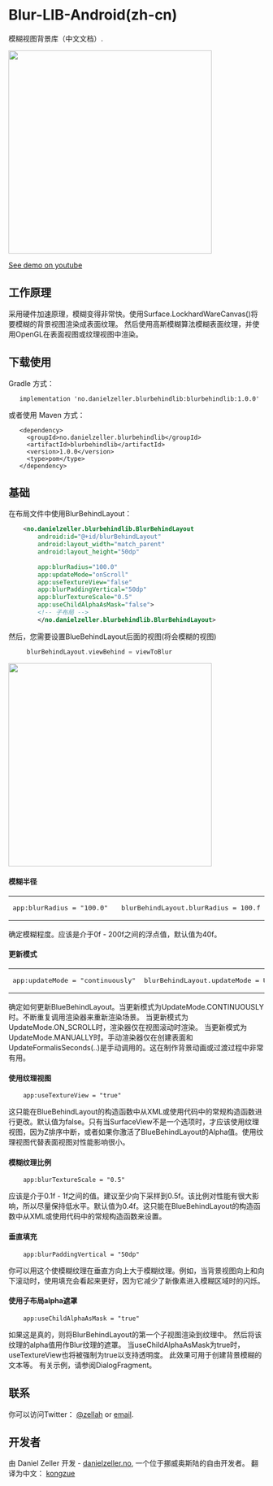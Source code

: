 # Blur-LIB-Android(zh-cn)

模糊视图背景库（中文文档）.

[<img src="/Artwork/PhoneAndScreen.gif" width="400"/>](https://youtu.be/sYPqS0px61Q)

[See demo on youtube](https://youtu.be/sYPqS0px61Q)

## 工作原理
采用硬件加速原理，模糊变得非常快。使用Surface.LockhardWareCanvas()将要模糊的背景视图渲染成表面纹理。
然后使用高斯模糊算法模糊表面纹理，并使用OpenGL在表面视图或纹理视图中渲染。

## 下载使用
Gradle 方式：
```
   implementation 'no.danielzeller.blurbehindlib:blurbehindlib:1.0.0'
```
或者使用 Maven 方式：
```
   <dependency>
     <groupId>no.danielzeller.blurbehindlib</groupId>
     <artifactId>blurbehindlib</artifactId>
     <version>1.0.0</version>
     <type>pom</type>
   </dependency>
```

## 基础
在布局文件中使用BlurBehindLayout：

```xml
    <no.danielzeller.blurbehindlib.BlurBehindLayout
        android:id="@+id/blurBehindLayout"
        android:layout_width="match_parent"
        android:layout_height="50dp"
       
        app:blurRadius="100.0" 
        app:updateMode="onScroll"
        app:useTextureView="false"
        app:blurPaddingVertical="50dp"
        app:blurTextureScale="0.5"
        app:useChildAlphaAsMask="false">
        <!-- 子布局 -->
        </no.danielzeller.blurbehindlib.BlurBehindLayout>
```

然后，您需要设置BlueBehindLayout后面的视图(将会模糊的视图)

```kotlin
     blurBehindLayout.viewBehind = viewToBlur
```

[<img src="/Artwork/Transition.gif" width="400"/>](https://youtu.be/sYPqS0px61Q)

#### 模糊半径
<table>
  <tr>
    <td width="50%"><div class="highlight"><pre>app:blurRadius = "100.0"</pre></div></td>
    <td width="50%"><div class="highlight"><pre>blurBehindLayout.blurRadius = 100.f</pre></div></td>
  </tr>
</table>
确定模糊程度。应该是介于0f - 200f之间的浮点值，默认值为40f。

#### 更新模式
<table>
  <tr>
    <td width="50%"><div class="highlight"><pre>app:updateMode = "continuously"</pre></div></td>
    <td width="50%"><div class="highlight"><pre>blurBehindLayout.updateMode = UpdateMode.CONTINUOUSLY</pre></div></td>
  </tr>
</table>
确定如何更新BlueBehindLayout。当更新模式为UpdateMode.CONTINUOUSLY时。不断重复调用渲染器来重新渲染场景。
当更新模式为UpdateMode.ON_SCROLL时，渲染器仅在视图滚动时渲染。
当更新模式为UpdateMode.MANUALLY时。手动渲染器仅在创建表面和UpdateFormalisSeconds(..)是手动调用的。这在制作背景动画或过渡过程中非常有用。


#### 使用纹理视图
```
    app:useTextureView = "true"
```
这只能在BlueBehindLayout的构造函数中从XML或使用代码中的常规构造函数进行更改。默认值为false。只有当SurfaceView不是一个选项时，才应该使用纹理视图，因为Z排序中断，或者如果你激活了BlueBehindLayout的Alpha值。使用纹理视图代替表面视图对性能影响很小。

#### 模糊纹理比例
```
    app:blurTextureScale = "0.5"
```
应该是介于0.1f - 1f之间的值。建议至少向下采样到0.5f。该比例对性能有很大影响，所以尽量保持低水平。默认值为0.4f。这只能在BlueBehindLayout的构造函数中从XML或使用代码中的常规构造函数来设置。


#### 垂直填充
```
    app:blurPaddingVertical = "50dp"
```
你可以用这个使模糊纹理在垂直方向上大于模糊纹理。例如，当背景视图向上和向下滚动时，使用填充会看起来更好，因为它减少了新像素进入模糊区域时的闪烁。


#### 使用子布局alpha遮罩
```
    app:useChildAlphaAsMask = "true"
```
如果这是真的，则将BlurBehindLayout的第一个子视图渲染到纹理中。 然后将该纹理的alpha值用作Blur纹理的遮罩。 当useChildAlphaAsMask为true时，useTextureView也将被强制为true以支持透明度。
此效果可用于创建背景模糊的文本等。 有关示例，请参阅DialogFragment。


## 联系

你可以访问Twitter： [@zellah](https://twitter.com/zellah) or [email](mailto:hello@danielzeller.no).


## 开发者

由 Daniel Zeller 开发 - [danielzeller.no](http://danielzeller.no/), 一个位于挪威奥斯陆的自由开发者。
翻译为中文： [kongzue](https://github.com/kongzue)

